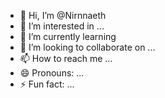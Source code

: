 - 👋 Hi, I’m @Nirnnaeth
- 👀 I’m interested in ...
- 🌱 I’m currently learning 
- 💞️ I’m looking to collaborate on ...
- 📫 How to reach me ...
- 😄 Pronouns: ...
- ⚡ Fun fact: ...

<!---
Nirnnaeth/Nirnnaeth is a ✨ special ✨ repository because its `README.md` (this file) appears on your GitHub profile.
You can click the Preview link to take a look at your changes.
--->
